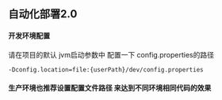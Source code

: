 ## 自动化部署2.0 #

#### 开发环境配置
 请在项目的默认 jvm启动参数中 配置一下 config.properties的路径
~~~~
-Dconfig.location=file:{userPath}/dev/config.properties
~~~~

#### 生产环境也推荐设置配置文件路径 来达到不同环境相同代码的效果